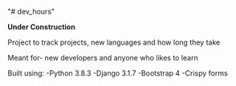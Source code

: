 "# dev_hours"

**Under Construction**

Project to track projects, new languages and how long they take

Meant for- new developers and anyone who likes to learn

Built using:
-Python 3.8.3
-Django 3.1.7
-Bootstrap 4
-Crispy forms
